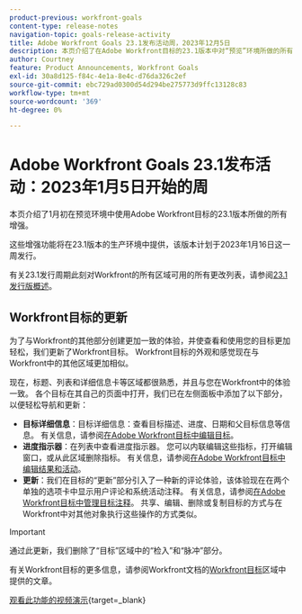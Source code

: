 ```yaml
---
product-previous: workfront-goals
content-type: release-notes
navigation-topic: goals-release-activity
title: Adobe Workfront Goals 23.1发布活动周，2023年12月5日
description: 本页介绍了在Adobe Workfront目标的23.1版本中对“预览”环境所做的所有增强。 这些增强功能将在2023年1月16日这一周的“生产”环境中提供。
author: Courtney
feature: Product Announcements, Workfront Goals
exl-id: 30a8d125-f84c-4e1a-8e4c-d76da326c2ef
source-git-commit: ebc729ad0300d54d294be275773d9ffc13128c83
workflow-type: tm+mt
source-wordcount: '369'
ht-degree: 0%

---
```


# Adobe Workfront Goals 23.1发布活动：2023年1月5日开始的周

本页介绍了1月初在预览环境中使用Adobe Workfront目标的23.1版本所做的所有增强。

这些增强功能将在23.1版本的生产环境中提供，该版本计划于2023年1月16日这一周发行。

<!-- For a list of all changes available for Workfront Goals at this point in the 21.2 release cycle, see [Adobe Workfront Goals with the 21.2 release](../../../../product-announcements/product-releases/goals-release-activity/goals-21.2-release/goals-release-21-2.md). -->

有关23.1发行周期此刻对Workfront的所有区域可用的所有更改列表，请参阅[23.1发行版概述](/help/quicksilver/product-announcements/product-releases/23.1-release-activity/23-1-release-overview.md)。

## Workfront目标的更新

为了与Workfront的其他部分创建更加一致的体验，并使查看和使用您的目标更加轻松，我们更新了Workfront目标。 Workfront目标的外观和感觉现在与Workfront中的其他区域更加相似。

现在，标题、列表和详细信息卡等区域都很熟悉，并且与您在Workfront中的体验一致。
各个目标在其自己的页面中打开，我们已在左侧面板中添加了以下部分，以便轻松导航和更新：

* **目标详细信息**：目标详细信息：查看目标描述、进度、日期和父目标信息等信息。 有关信息，请参阅[在Adobe Workfront目标中编辑目标](/help/quicksilver/workfront-goals/goal-management/edit-goals.md)。
* **进度指示器**：在列表中查看进度指示器。 您可以内联编辑这些指标，打开编辑窗口，或从此区域删除指标。 有关信息，请参阅[在Adobe Workfront目标中编辑结果和活动](/help/quicksilver/workfront-goals/results-and-activities/edit-results-and-activities.md)。
* **更新**：我们在目标的“更新”部分引入了一种新的评论体验，该体验现在在两个单独的选项卡中显示用户评论和系统活动注释。 有关信息，请参阅[在Adobe Workfront目标中管理目标注释](/help/quicksilver/workfront-goals/goal-management/manage-goal-comments.md)。
共享、编辑、删除或复制目标的方式与在Workfront中对其他对象执行这些操作的方式类似。

>[!IMPORTANT]
>
>通过此更新，我们删除了“目标”区域中的“检入”和“脉冲”部分。

有关Workfront目标的更多信息，请参阅Workfront文档的[Workfront目标](/help/quicksilver/workfront-goals/workfront-goals.md)区域中提供的文章。

[观看此功能的视频演示](https://video.tv.adobe.com/v/3413327/){target=_blank}